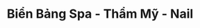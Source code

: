 ---
layout: "category-page"
title: "Biển Bảng Spa - Thẩm Mỹ - Nail"
description: "Tải miễn phí file đồ hoạ vector Biển Bảng Spa - Thẩm Mỹ - Nail png jpg pdf ai crd..."
permalink: "/category/bien-bang-spa-tham-my-nail/"
image: "/assets/images/affiliates.jpg"
color: "#121826"
---